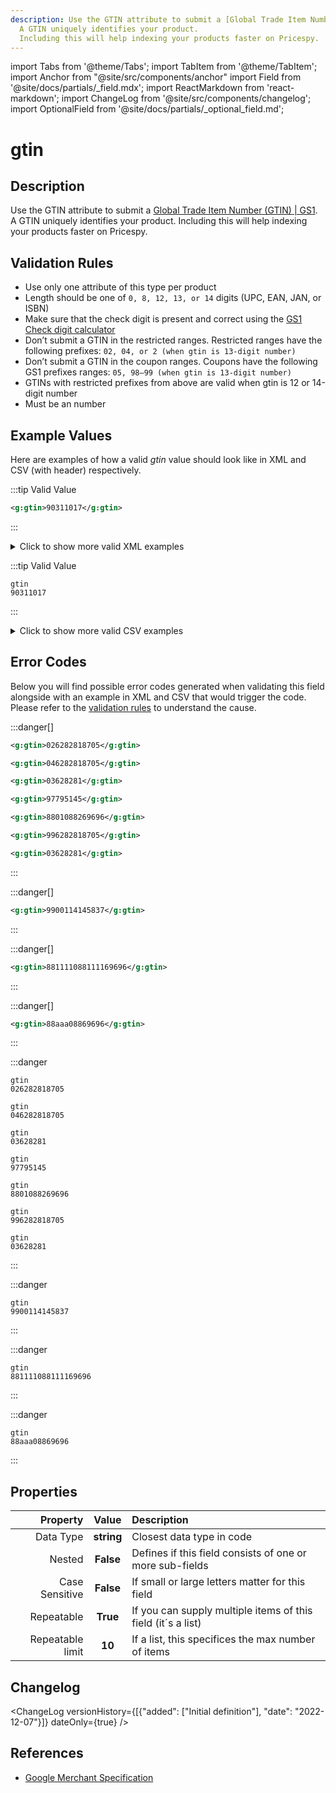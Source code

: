 ```yaml
---
description: Use the GTIN attribute to submit a [Global Trade Item Number (GTIN) | GS1](https://www.gs1.org/standards/id-keys/gtin).
  A GTIN uniquely identifies your product.
  Including this will help indexing your products faster on Pricespy.
---
```


import Tabs from '@theme/Tabs';
import TabItem from '@theme/TabItem';
import Anchor from "@site/src/components/anchor"
import Field from '@site/docs/partials/_field.mdx';
import ReactMarkdown from 'react-markdown';
import ChangeLog from '@site/src/components/changelog';
import OptionalField from '@site/docs/partials/_optional_field.md';

# gtin

<OptionalField/>

## Description

Use the GTIN attribute to submit a [Global Trade Item Number (GTIN) | GS1](https://www.gs1.org/standards/id-keys/gtin).
  A GTIN uniquely identifies your product.
  Including this will help indexing your products faster on Pricespy.






## Validation Rules

- Use only one attribute of this type per product
- Length should be one of `0, 8, 12, 13, or 14` digits (UPC, EAN, JAN, or ISBN)
- Make sure that the check digit is present and correct using the [GS1 Check digit calculator](https://www.gs1.org/check-digit-calculator)
- Don’t submit a GTIN in the restricted ranges. Restricted ranges have the following prefixes: `02, 04, or 2 (when gtin is 13-digit number)`
- Don’t submit a GTIN in the coupon ranges. Coupons have the following GS1 prefixes ranges: `05, 98–99 (when gtin is 13-digit number)`
- GTINs with restricted prefixes from above are valid when gtin is 12 or 14-digit number
- Must be an number


## Example Values

Here are examples of how a valid *gtin* value  should look like in XML and CSV (with header) respectively.

<Tabs>
  <TabItem value="valid_xml" label="XML" default>

:::tip Valid Value

```xml
<g:gtin>90311017</g:gtin>
```

:::

<details>
  <summary>Click to show more valid XML examples</summary>
  <div>

```xml
<g:gtin>90311017</g:gtin>
```

```xml
<g:gtin>036282818705</g:gtin>
```

```xml
<g:gtin>8806088269696</g:gtin>
```

```xml
<g:gtin>10614141000415</g:gtin>
```

```xml
<g:gtin>9031-1017</g:gtin>
```

```xml
<g:gtin>0362 8281-8705</g:gtin>
```

```xml
<g:gtin>8806-08826 9696</g:gtin>
```

```xml
<g:gtin>10614141000415</g:gtin>
```

```xml
<g:gtin>10614141000415</g:gtin>
<g:gtin>90311017</g:gtin>
```


  </div>
</details>

 </TabItem>
  <TabItem value="valid_csv" label="CSV">

:::tip Valid Value

```csv
gtin
90311017
```

:::

<details>
  <summary>Click to show more valid CSV examples</summary>
  <div>

```csv
gtin
90311017
```

```csv
gtin
036282818705
```

```csv
gtin
8806088269696
```

```csv
gtin
10614141000415
```

```csv
gtin
9031-1017
```

```csv
gtin
0362 8281-8705
```

```csv
gtin
8806-08826 9696
```

```csv
gtin
10614141000415
```

```csv
gtin
"10614141000415,90311017"
```


  </div>
</details>

  </TabItem>
</Tabs>

## Error Codes

Below you will find possible error codes generated when validating this field alongside with an example in XML and CSV that would trigger the code. Please refer to the [validation rules](#validation-rules) to understand the cause.

<Tabs>
  <TabItem value="invalid_xml" label="XML" default>

:::danger[**<Anchor id="validation_gtin_invalid_check_digit" title="validation_gtin_invalid_check_digit" />**]


```xml
<g:gtin>026282818705</g:gtin>
```
```xml
<g:gtin>046282818705</g:gtin>
```
```xml
<g:gtin>03628281</g:gtin>
```
```xml
<g:gtin>97795145</g:gtin>
```
```xml
<g:gtin>8801088269696</g:gtin>
```
```xml
<g:gtin>996282818705</g:gtin>
```
```xml
<g:gtin>03628281</g:gtin>
```

:::

:::danger[**<Anchor id="validation_gtin_prefix_not_allowed" title="validation_gtin_prefix_not_allowed" />**]


```xml
<g:gtin>9900114145837</g:gtin>
```

:::

:::danger[**<Anchor id="validation_invalid_length" title="validation_invalid_length" />**]


```xml
<g:gtin>881111088111169696</g:gtin>
```

:::

:::danger[**<Anchor id="validation_not_integer" title="validation_not_integer" />**]


```xml
<g:gtin>88aaa08869696</g:gtin>
```

:::


 </TabItem>
  <TabItem value="invalid_csv" label="CSV">

:::danger <Anchor id="validation_gtin_invalid_check_digit" title="validation_gtin_invalid_check_digit" />

```csv
gtin
026282818705
```
```csv
gtin
046282818705
```
```csv
gtin
03628281
```
```csv
gtin
97795145
```
```csv
gtin
8801088269696
```
```csv
gtin
996282818705
```
```csv
gtin
03628281
```

:::

:::danger <Anchor id="validation_gtin_prefix_not_allowed" title="validation_gtin_prefix_not_allowed" />

```csv
gtin
9900114145837
```

:::

:::danger <Anchor id="validation_invalid_length" title="validation_invalid_length" />

```csv
gtin
881111088111169696
```

:::

:::danger <Anchor id="validation_not_integer" title="validation_not_integer" />

```csv
gtin
88aaa08869696
```

:::


  </TabItem>
</Tabs>

## Properties

|     **Property** |         **Value**          | **Description**                                              |
|-----------------:|:--------------------------:|:-------------------------------------------------------------|
|        Data Type |    **string**     | Closest data type in code                                    |
|           Nested |      **False**      | Defines if this field consists of one or more sub-fields     |
|   Case Sensitive |  **False**  | If small or large letters matter for this field              |
|       Repeatable |    **True**    | If you can supply multiple items of this field (it´s a list) |
| Repeatable limit | **10** | If a list, this specifices the max number of items           |

## Changelog
<ChangeLog versionHistory={[{"added": ["Initial definition"], "date": "2022-12-07"}]} dateOnly={true} />

## References
- [Google Merchant Specification](https://support.google.com/merchants/answer/6324461)
